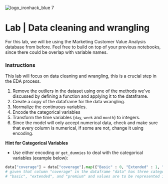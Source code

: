 ![logo_ironhack_blue 7](https://user-images.githubusercontent.com/23629340/40541063-a07a0a8a-601a-11e8-91b5-2f13e4e6b441.png)

# Lab | Data cleaning and wrangling

For this lab, we will be using the Marketing Customer Value Analysis database from before. Feel free to build on top of your previous notebooks, since there could be overlap with variable names.

### Instructions

This lab will focus on data cleaning and wrangling, this is a crucial step in the EDA process.

1. Remove the outliers in the dataset using one of the methods we've discussed by defining a function and applying it to the dataframe.
2. Create a copy of the dataframe for the data wrangling.
3. Normalize the continuous variables.
4. Encode the categorical variables
5. Transform the time variables (`day`, `week` and `month`) to integers.
6. Since the model will only accept numerical data, check and make sure that every column is numerical, if some are not, change it using encoding.

**Hint for Categorical Variables**

- Use either encoding or `get_dummies` to deal with the categorical variables (example below):

```python
data["coverage"] = data["coverage"].map({"Basic" : 0, "Extended" : 1, "Premium" : 2})
# given that column "coverage" in the dataframe "data" has three categories:
# "basic", "extended", and "premium" and values are to be represented in the same order.
```

